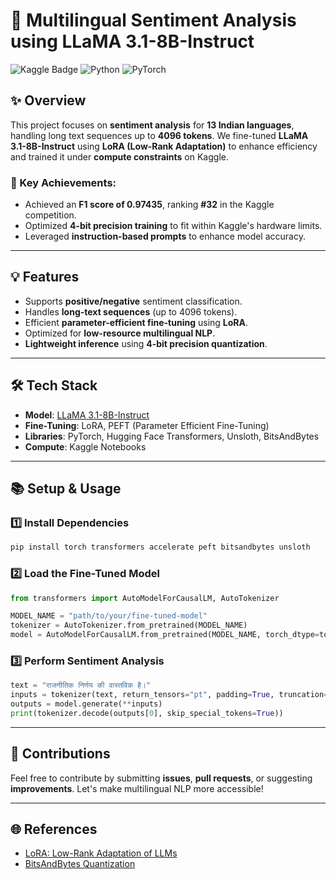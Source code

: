 # 🌟 Multilingual Sentiment Analysis using LLaMA 3.1-8B-Instruct

![Kaggle Badge](https://img.shields.io/badge/Kaggle-Rank%2032-blue?style=flat-square)
![Python](https://img.shields.io/badge/Python-3.8%2B-blue?style=flat-square)
![PyTorch](https://img.shields.io/badge/PyTorch-1.12%2B-red?style=flat-square)

## ✨ Overview
This project focuses on **sentiment analysis** for **13 Indian languages**, handling long text sequences up to **4096 tokens**. We fine-tuned **LLaMA 3.1-8B-Instruct** using **LoRA (Low-Rank Adaptation)** to enhance efficiency and trained it under **compute constraints** on Kaggle. 

### 🔄 Key Achievements:
- Achieved an **F1 score of 0.97435**, ranking **#32** in the Kaggle competition.
- Optimized **4-bit precision training** to fit within Kaggle's hardware limits.
- Leveraged **instruction-based prompts** to enhance model accuracy.

---
## 💡 Features
- Supports **positive/negative** sentiment classification.
- Handles **long-text sequences** (up to 4096 tokens).
- Efficient **parameter-efficient fine-tuning** using **LoRA**.
- Optimized for **low-resource multilingual NLP**.
- **Lightweight inference** using **4-bit precision quantization**.

---
## 🛠️ Tech Stack
- **Model**: [LLaMA 3.1-8B-Instruct](https://huggingface.co/)
- **Fine-Tuning**: LoRA, PEFT (Parameter Efficient Fine-Tuning)
- **Libraries**: PyTorch, Hugging Face Transformers, Unsloth, BitsAndBytes
- **Compute**: Kaggle Notebooks

---
## 📚 Setup & Usage
### 1️⃣ Install Dependencies
```bash
pip install torch transformers accelerate peft bitsandbytes unsloth
```

### 2️⃣ Load the Fine-Tuned Model
```python
from transformers import AutoModelForCausalLM, AutoTokenizer

MODEL_NAME = "path/to/your/fine-tuned-model"
tokenizer = AutoTokenizer.from_pretrained(MODEL_NAME)
model = AutoModelForCausalLM.from_pretrained(MODEL_NAME, torch_dtype=torch.float16)
```

### 3️⃣ Perform Sentiment Analysis
```python
text = "राजनीतिक निर्णय की वास्तविक है।"
inputs = tokenizer(text, return_tensors="pt", padding=True, truncation=True)
outputs = model.generate(**inputs)
print(tokenizer.decode(outputs[0], skip_special_tokens=True))
```

---
## 💪 Contributions
Feel free to contribute by submitting **issues**, **pull requests**, or suggesting **improvements**. Let's make multilingual NLP more accessible! 

---
## 🌐 References
- [LoRA: Low-Rank Adaptation of LLMs](https://arxiv.org/abs/2106.09685)
- [BitsAndBytes Quantization](https://huggingface.co/docs/transformers/main/en/main_classes/quantization)
